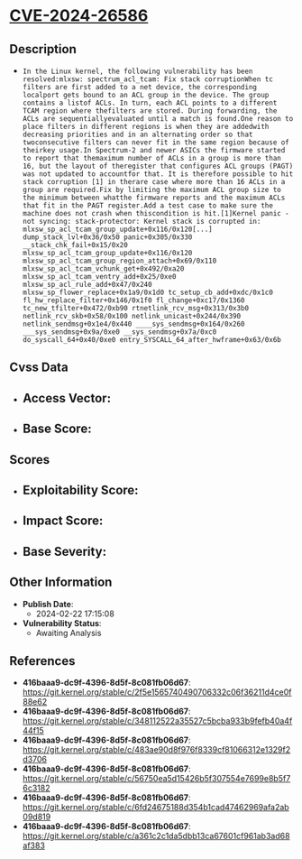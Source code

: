 
# [CVE-2024-26586](https://cve.mitre.org/cgi-bin/cvename.cgi?name=CVE-2024-26586)

## Description

- `In the Linux kernel, the following vulnerability has been resolved:mlxsw: spectrum_acl_tcam: Fix stack corruptionWhen tc filters are first added to a net device, the corresponding localport gets bound to an ACL group in the device. The group contains a listof ACLs. In turn, each ACL points to a different TCAM region where thefilters are stored. During forwarding, the ACLs are sequentiallyevaluated until a match is found.One reason to place filters in different regions is when they are addedwith decreasing priorities and in an alternating order so that twoconsecutive filters can never fit in the same region because of theirkey usage.In Spectrum-2 and newer ASICs the firmware started to report that themaximum number of ACLs in a group is more than 16, but the layout of theregister that configures ACL groups (PAGT) was not updated to accountfor that. It is therefore possible to hit stack corruption [1] in therare case where more than 16 ACLs in a group are required.Fix by limiting the maximum ACL group size to the minimum between whatthe firmware reports and the maximum ACLs that fit in the PAGT register.Add a test case to make sure the machine does not crash when thiscondition is hit.[1]Kernel panic - not syncing: stack-protector: Kernel stack is corrupted in: mlxsw_sp_acl_tcam_group_update+0x116/0x120[...] dump_stack_lvl+0x36/0x50 panic+0x305/0x330 __stack_chk_fail+0x15/0x20 mlxsw_sp_acl_tcam_group_update+0x116/0x120 mlxsw_sp_acl_tcam_group_region_attach+0x69/0x110 mlxsw_sp_acl_tcam_vchunk_get+0x492/0xa20 mlxsw_sp_acl_tcam_ventry_add+0x25/0xe0 mlxsw_sp_acl_rule_add+0x47/0x240 mlxsw_sp_flower_replace+0x1a9/0x1d0 tc_setup_cb_add+0xdc/0x1c0 fl_hw_replace_filter+0x146/0x1f0 fl_change+0xc17/0x1360 tc_new_tfilter+0x472/0xb90 rtnetlink_rcv_msg+0x313/0x3b0 netlink_rcv_skb+0x58/0x100 netlink_unicast+0x244/0x390 netlink_sendmsg+0x1e4/0x440 ____sys_sendmsg+0x164/0x260 ___sys_sendmsg+0x9a/0xe0 __sys_sendmsg+0x7a/0xc0 do_syscall_64+0x40/0xe0 entry_SYSCALL_64_after_hwframe+0x63/0x6b`

## Cvss Data

- **Access Vector**:
  - 
- **Base Score**:
  - 

## Scores

- **Exploitability Score**:
  - 
- **Impact Score**:
  - 
- **Base Severity**:
  - 

## Other Information

- **Publish Date**:
  - 2024-02-22 17:15:08
- **Vulnerability Status**:
  - Awaiting Analysis

## References

- **416baaa9-dc9f-4396-8d5f-8c081fb06d67**: https://git.kernel.org/stable/c/2f5e1565740490706332c06f36211d4ce0f88e62
- **416baaa9-dc9f-4396-8d5f-8c081fb06d67**: https://git.kernel.org/stable/c/348112522a35527c5bcba933b9fefb40a4f44f15
- **416baaa9-dc9f-4396-8d5f-8c081fb06d67**: https://git.kernel.org/stable/c/483ae90d8f976f8339cf81066312e1329f2d3706
- **416baaa9-dc9f-4396-8d5f-8c081fb06d67**: https://git.kernel.org/stable/c/56750ea5d15426b5f307554e7699e8b5f76c3182
- **416baaa9-dc9f-4396-8d5f-8c081fb06d67**: https://git.kernel.org/stable/c/6fd24675188d354b1cad47462969afa2ab09d819
- **416baaa9-dc9f-4396-8d5f-8c081fb06d67**: https://git.kernel.org/stable/c/a361c2c1da5dbb13ca67601cf961ab3ad68af383
